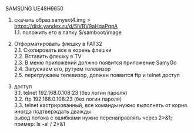 SAMSUNG UE48H6650

1. скачать образ samyext4.img > https://disk.yandex.ru/d/5iVBV9aHqaPqpA  <br/>
1.1. положить его в папку $/samboot/image

2. Отформатировать флешку в FAT32<br/>
2.1. Скопировать все в корень флешки<br/>
2.2. Вставить флешку в TV<br/>
2.3. В меню приложений должно появится приложение SamyGo<br/>
2.4. Запускаем его, рутуем телевизор<br/>
2.5. перегружаем телевизор, должен появится ftp и telnet доступ<br/>

3. доступ<br/>
3.1. telnet 192.168.0.108:23 (без логин пароля)<br/>
3.2. ftp 192.168.0.108:23 (без логин пароля)<br/>
3.3. telnet кастрированный, все команды нужно выполнять от корня.<br/>
иногда подтверждать дважды<br/>
вывод потока с ошибками нужно перенаправлять через 2>&1;<br/>
пример: ls -al / 2>&1<br/>

